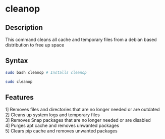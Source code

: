 # cleanop

## Description
This command cleans all cache and temporary files from a debian based distribution to free up space

## Syntax
```bash
sudo bash cleanop # Installs cleanop
```

```bash
sudo cleanop
```
## Features
1] Removes files and directories that are no longer needed or are outdated<br/>
2] Cleans up system logs and temporary files<br/>
3] Removes Snap packages that are no longer needed or are disabled<br/>
4] Purges apt cache and removes unwanted packages<br/>
5] Clears pip cache and removes unwanted packages<br/>
